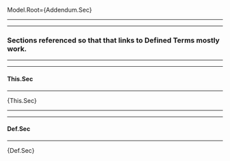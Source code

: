 Model.Root={Addendum.Sec}<hr><hr><h3>Sections referenced so that that links to Defined Terms mostly work.</h3><hr><hr><h4>This.Sec</h4><hr>{This.Sec}<hr><hr><h4>Def.Sec</h4><hr>{Def.Sec}<br><br><br><br><br><br><br><br><br><br><br><br><br><br><br><br><br><br><br><br><br><br><br><br><br><br><br><br>
